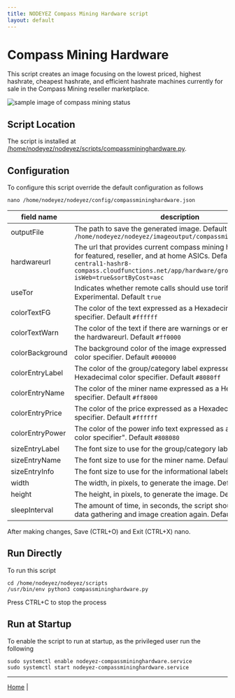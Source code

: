 ```yaml
---
title: NODEYEZ Compass Mining Hardware script
layout: default
---
```


# Compass Mining Hardware

This script creates an image focusing on the lowest priced, highest hashrate,
cheapest hashrate, and efficient hashrate machines currently for sale in the
Compass Mining reseller marketplace.

![sample image of compass mining status](../images/compassmininghardware.png)

## Script Location

The script is installed at 
[/home/nodeyez/nodeyez/scripts/compassmininghardware.py](../scripts/compassmininghardware.py).

## Configuration

To configure this script override the default configuration as follows

```shell
nano /home/nodeyez/nodeyez/config/compassmininghardware.json
```

| field name | description |
| --- | --- |
| outputFile | The path to save the generated image. Default `/home/nodeyez/nodeyez/imageoutput/compassmininghardware.png` |
| hardwareurl | The url that provides current compass mining hardware prices for featured, reseller, and at home ASICs. Default `https://us-central1-hashr8-compass.cloudfunctions.net/app/hardware/group?isWeb=true&sortByCost=asc` |
| useTor | Indicates whether remote calls should use torify for privacy. Experimental. Default `true` |
| colorTextFG | The color of the text expressed as a Hexadecimal color specifier. Default `#ffffff` |
| colorTextWarn | The color of the text if there are warnings or errors accessing the hardwareurl. Default `#ff0000` |
| colorBackground | The background color of the image expressed as a hexadecimal color specifier. Default `#000000` |
| colorEntryLabel | The color of the group/category label expressed as a Hexadecimal color specifier. Default `#8080ff` |
| colorEntryName | The color of the miner name expressed as a Hexadecimal color specifier. Default `#ff8000` |
| colorEntryPrice | The color of the price expressed as a Hexadecimal color specifier. Default `#ffffff` |
| colorEntryPower | The color of the power info text expressed as a Hexadecimal color specifier". Default `#808080` |
| sizeEntryLabel | The font size to use for the group/category label. Default `20` |
| sizeEntryName | The font size to use for the miner name. Default `18` |
| sizeEntryInfo | The font size to use for the informational labels. Default `14` |
| width | The width, in pixels, to generate the image. Default `480` |
| height | The height, in pixels, to generate the image. Default `320` |
| sleepInterval | The amount of time, in seconds, the script should wait before data gathering and image creation again. Default `3600` |

After making changes, Save (CTRL+O) and Exit (CTRL+X) nano.

## Run Directly

To run this script

```shell
cd /home/nodeyez/nodeyez/scripts
/usr/bin/env python3 compassmininghardware.py
```

Press CTRL+C to stop the process


## Run at Startup

To enable the script to run at startup, as the privileged user run the following

```shell
sudo systemctl enable nodeyez-compassmininghardware.service
sudo systemctl start nodeyez-compassmininghardware.service
```


---

[Home](../) | 

